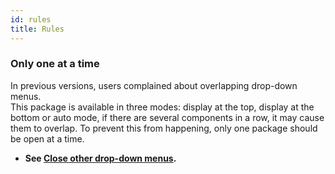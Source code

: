 ```yaml
---
id: rules
title: Rules
---
```


### Only one at a time
In previous versions, users complained about overlapping drop-down menus.  
This package is available in three modes: display at the top, display at the bottom or auto mode, if there are several components in a row, it may cause them to overlap. To prevent this from happening, only one package should be open at a time.  
+ **See [Close other drop-down menus](/).**